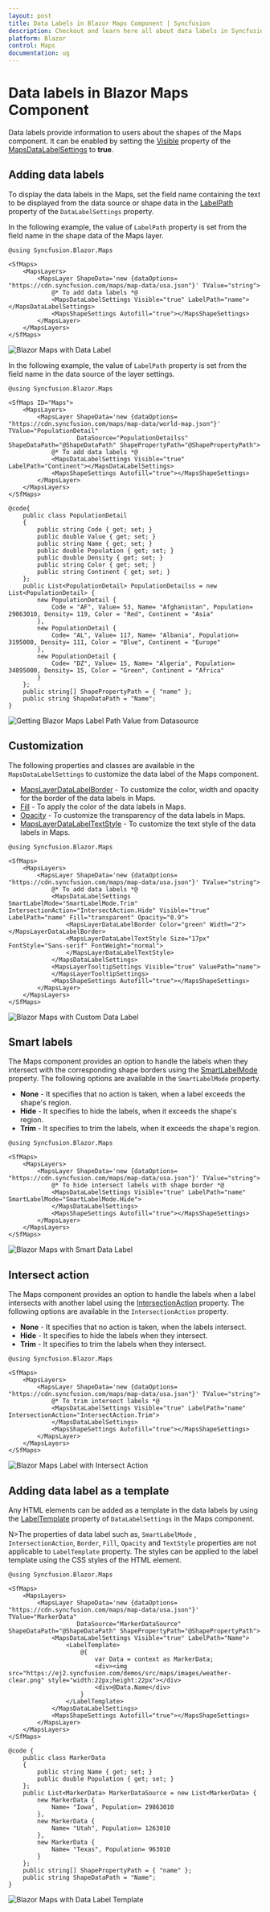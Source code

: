 ```yaml
---
layout: post
title: Data Labels in Blazor Maps Component | Syncfusion
description: Checkout and learn here all about data labels in Syncfusion Blazor Maps component and much more details.
platform: Blazor
control: Maps
documentation: ug
---
```


# Data labels in Blazor Maps Component

Data labels provide information to users about the shapes of the Maps component. It can be enabled by setting the [Visible](https://help.syncfusion.com/cr/blazor/Syncfusion.Blazor.Maps.MapsDataLabelSettings.html#Syncfusion_Blazor_Maps_MapsDataLabelSettings_Visible) property of the [MapsDataLabelSettings](https://help.syncfusion.com/cr/blazor/Syncfusion.Blazor.Maps.MapsDataLabelSettings.html) to **true**.

## Adding data labels

To display the data labels in the Maps, set the field name containing the text to be displayed from the data source or shape data in the [LabelPath](https://help.syncfusion.com/cr/blazor/Syncfusion.Blazor.Maps.MapsDataLabelSettings.html#Syncfusion_Blazor_Maps_MapsDataLabelSettings_LabelPath) property of the `DataLabelSettings` property.

In the following example, the value of `LabelPath` property is set from the field name in the shape data of the Maps layer.

```cshtml
@using Syncfusion.Blazor.Maps

<SfMaps>
    <MapsLayers>
        <MapsLayer ShapeData='new {dataOptions= "https://cdn.syncfusion.com/maps/map-data/usa.json"}' TValue="string">
            @* To add data labels *@
            <MapsDataLabelSettings Visible="true" LabelPath="name"></MapsDataLabelSettings>
            <MapsShapeSettings Autofill="true"></MapsShapeSettings>
        </MapsLayer>
    </MapsLayers>
</SfMaps>
```

![Blazor Maps with Data Label](./images/DataLabel/blazor-maps-data-label.png)

In the following example, the value of `LabelPath` property is set from the field name in the data source of the layer settings.

```cshtml
@using Syncfusion.Blazor.Maps

<SfMaps ID="Maps">
    <MapsLayers>
        <MapsLayer ShapeData='new {dataOptions= "https://cdn.syncfusion.com/maps/map-data/world-map.json"}' TValue="PopulationDetail"
                   DataSource="PopulationDetailss" ShapeDataPath="@ShapeDataPath" ShapePropertyPath="@ShapePropertyPath">
            @* To add data labels *@
            <MapsDataLabelSettings Visible="true" LabelPath="Continent"></MapsDataLabelSettings>
            <MapsShapeSettings Autofill="true"></MapsShapeSettings>
        </MapsLayer>
    </MapsLayers>
</SfMaps>

@code{
    public class PopulationDetail
    {
        public string Code { get; set; }
        public double Value { get; set; }
        public string Name { get; set; }
        public double Population { get; set; }
        public double Density { get; set; }
        public string Color { get; set; }
        public string Continent { get; set; }
    };
    public List<PopulationDetail> PopulationDetailss = new List<PopulationDetail> {
        new PopulationDetail {
            Code = "AF", Value= 53, Name= "Afghanistan", Population= 29863010, Density= 119, Color = "Red", Continent = "Asia"
        },
        new PopulationDetail {
            Code= "AL", Value= 117, Name= "Albania", Population= 3195000, Density= 111, Color = "Blue", Continent = "Europe"
        },
        new PopulationDetail {
            Code= "DZ", Value= 15, Name= "Algeria", Population= 34895000, Density= 15, Color = "Green", Continent = "Africa"
        }
    };
    public string[] ShapePropertyPath = { "name" };
    public string ShapeDataPath = "Name";
}
```

![Getting Blazor Maps Label Path Value from Datasource](./images/DataLabel/blazor-maps-label-path-datasource.PNG)

## Customization

The following properties and classes are available in the `MapsDataLabelSettings` to customize the data label of the Maps component.

* [MapsLayerDataLabelBorder](https://help.syncfusion.com/cr/blazor/Syncfusion.Blazor.Maps.MapsLayerDataLabelBorder.html) - To customize the color, width and opacity for the border of the data labels in Maps.
* [Fill](https://help.syncfusion.com/cr/blazor/Syncfusion.Blazor.Maps.MapsDataLabelSettings.html#Syncfusion_Blazor_Maps_MapsDataLabelSettings_Fill) - To apply the color of the data labels in Maps.
* [Opacity](https://help.syncfusion.com/cr/blazor/Syncfusion.Blazor.Maps.MapsDataLabelSettings.html#Syncfusion_Blazor_Maps_MapsDataLabelSettings_Opacity) - To customize the transparency of the data labels in Maps.
* [MapsLayerDataLabelTextStyle](https://help.syncfusion.com/cr/blazor/Syncfusion.Blazor.Maps.MapsLayerDataLabelTextStyle.html) - To customize the text style of the data labels in Maps.

```cshtml
@using Syncfusion.Blazor.Maps

<SfMaps>
    <MapsLayers>
        <MapsLayer ShapeData='new {dataOptions= "https://cdn.syncfusion.com/maps/map-data/usa.json"}' TValue="string">
            @* To add data labels *@
            <MapsDataLabelSettings SmartLabelMode="SmartLabelMode.Trim" IntersectionAction="IntersectAction.Hide" Visible="true" LabelPath="name" Fill="transparent" Opacity="0.9">
                <MapsLayerDataLabelBorder Color="green" Width="2"></MapsLayerDataLabelBorder>
                <MapsLayerDataLabelTextStyle Size="17px" FontStyle="Sans-serif" FontWeight="normal">
                </MapsLayerDataLabelTextStyle>
            </MapsDataLabelSettings>
            <MapsLayerTooltipSettings Visible="true" ValuePath="name">
            </MapsLayerTooltipSettings>
            <MapsShapeSettings Autofill="true"></MapsShapeSettings>
        </MapsLayer>
    </MapsLayers>
</SfMaps>
```

![Blazor Maps with Custom Data Label](./images/DataLabel/blazor-maps-custom-data-label.PNG)

## Smart labels

The Maps component provides an option to handle the labels when they intersect with the corresponding shape borders using the [SmartLabelMode](https://help.syncfusion.com/cr/blazor/Syncfusion.Blazor.Maps.MapsDataLabelSettings.html#Syncfusion_Blazor_Maps_MapsDataLabelSettings_SmartLabelMode) property. The following options are available in the `SmartLabelMode` property.

* **None** -  It specifies that no action is taken, when a label exceeds the shape's region.
* **Hide** -  It specifies to hide the labels, when it exceeds the shape's region.
* **Trim** -  It specifies to trim the labels, when it exceeds the shape's region.

```cshtml
@using Syncfusion.Blazor.Maps

<SfMaps>
    <MapsLayers>
        <MapsLayer ShapeData='new {dataOptions= "https://cdn.syncfusion.com/maps/map-data/usa.json"}' TValue="string">
            @* To hide intersect labels with shape border *@
            <MapsDataLabelSettings Visible="true" LabelPath="name" SmartLabelMode="SmartLabelMode.Hide">
            </MapsDataLabelSettings>
            <MapsShapeSettings Autofill="true"></MapsShapeSettings>
        </MapsLayer>
    </MapsLayers>
</SfMaps>
```

![Blazor Maps with Smart Data Label](./images/DataLabel/blazor-maps-smart-data-label.png)

## Intersect action

The Maps component provides an option to handle the labels when a label intersects with another label using the [IntersectionAction](https://help.syncfusion.com/cr/blazor/Syncfusion.Blazor.Maps.MapsDataLabelSettings.html#Syncfusion_Blazor_Maps_MapsDataLabelSettings_IntersectionAction) property. The following options are available in the `IntersectionAction` property.

* **None** -  It specifies that no action is taken, when the labels intersect.
* **Hide** -  It specifies to hide the labels when they intersect.
* **Trim** -  It specifies to trim the labels when they intersect.

```cshtml
@using Syncfusion.Blazor.Maps

<SfMaps>
    <MapsLayers>
        <MapsLayer ShapeData='new {dataOptions= "https://cdn.syncfusion.com/maps/map-data/usa.json"}' TValue="string">
            @* To trim intersect labels *@
            <MapsDataLabelSettings Visible="true" LabelPath="name" IntersectionAction="IntersectAction.Trim">
            </MapsDataLabelSettings>
            <MapsShapeSettings Autofill="true"></MapsShapeSettings>
        </MapsLayer>
    </MapsLayers>
</SfMaps>
```

![Blazor Maps Label with Intersect Action](./images/DataLabel/blazor-maps-data-label-trim.png)

## Adding data label as a template

Any HTML elements can be added as a template in the data labels by using the [LabelTemplate](https://help.syncfusion.com/cr/blazor/Syncfusion.Blazor.Maps.MapsDataLabelSettings.html#Syncfusion_Blazor_Maps_MapsDataLabelSettings_LabelTemplate) property of `DataLabelSettings` in the Maps component.

N>The properties of data label such as, `SmartLabelMode` , `IntersectionAction`, `Border`, `Fill`, `Opacity` and `TextStyle` properties are not applicable to `LabelTemplate` property. The styles can be applied to the label template using the CSS styles of the HTML element.

```cshtml
@using Syncfusion.Blazor.Maps

<SfMaps>
    <MapsLayers>
        <MapsLayer ShapeData='new {dataOptions= "https://cdn.syncfusion.com/maps/map-data/usa.json"}' TValue="MarkerData"
                   DataSource="MarkerDataSource" ShapeDataPath="@ShapeDataPath" ShapePropertyPath="@ShapePropertyPath">
            <MapsDataLabelSettings Visible="true" LabelPath="Name">
                <LabelTemplate>
                    @{
                        var Data = context as MarkerData;
                        <div><img src="https://ej2.syncfusion.com/demos/src/maps/images/weather-clear.png" style="width:22px;height:22px"></div>
                        <div>@Data.Name</div>
                    }
                </LabelTemplate>
            </MapsDataLabelSettings>
            <MapsShapeSettings Autofill="true"></MapsShapeSettings>
        </MapsLayer>
    </MapsLayers>
</SfMaps>

@code {
    public class MarkerData
    {
        public string Name { get; set; }
        public double Population { get; set; }
    };
    public List<MarkerData> MarkerDataSource = new List<MarkerData> {
        new MarkerData {
            Name= "Iowa", Population= 29863010 
        },
        new MarkerData {
            Name= "Utah", Population= 1263010
        },
        new MarkerData {
            Name= "Texas", Population= 963010
        }
    };
    public string[] ShapePropertyPath = { "name" };
    public string ShapeDataPath = "Name";
}
```

![Blazor Maps with Data Label Template](./images/DataLabel/blazor-maps-data-label-template.PNG)